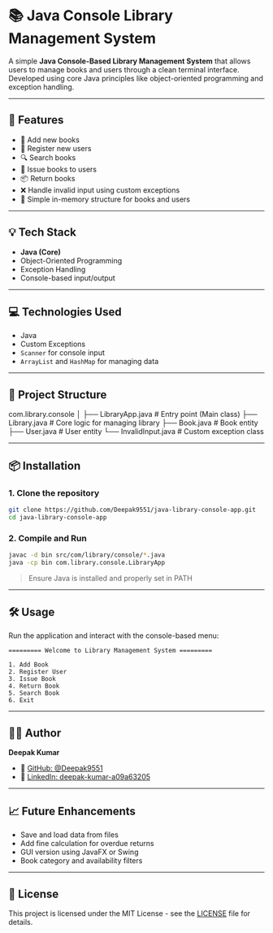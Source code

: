 
# 📚 Java Console Library Management System

A simple **Java Console-Based Library Management System** that allows users to manage books and users through a clean terminal interface. Developed using core Java principles like object-oriented programming and exception handling.

---

## 🚀 Features

- 📖 Add new books
- 👤 Register new users
- 🔍 Search books
- 📝 Issue books to users
- 📦 Return books
- ❌ Handle invalid input using custom exceptions
- 💾 Simple in-memory structure for books and users

---

## 💡 Tech Stack

- **Java (Core)**
- Object-Oriented Programming
- Exception Handling
- Console-based input/output

---

## 💻 Technologies Used

- Java
- Custom Exceptions
- `Scanner` for console input
- `ArrayList` and `HashMap` for managing data

---

## 📁 Project Structure

com.library.console
│
├── LibraryApp.java      # Entry point (Main class)
├── Library.java         # Core logic for managing library
├── Book.java            # Book entity
├── User.java            # User entity
└── InvalidInput.java    # Custom exception class

---

## 📦 Installation

### 1. Clone the repository

```bash
git clone https://github.com/Deepak9551/java-library-console-app.git
cd java-library-console-app
```

### 2. Compile and Run

```bash
javac -d bin src/com/library/console/*.java
java -cp bin com.library.console.LibraryApp
```

> Ensure Java is installed and properly set in PATH

---

## 🛠️ Usage

Run the application and interact with the console-based menu:

```
========= Welcome to Library Management System =========

1. Add Book
2. Register User
3. Issue Book
4. Return Book
5. Search Book
6. Exit
```

---

## 🧑‍💻 Author

**Deepak Kumar**

- 🔗 [GitHub: @Deepak9551](https://github.com/Deepak9551)
- 💼 [LinkedIn: deepak-kumar-a09a63205](https://www.linkedin.com/in/deepak-kumar-a09a63205/)

---

## 📈 Future Enhancements

- Save and load data from files
- Add fine calculation for overdue returns
- GUI version using JavaFX or Swing
- Book category and availability filters

---

## 📄 License

This project is licensed under the MIT License - see the [LICENSE](LICENSE) file for details.
